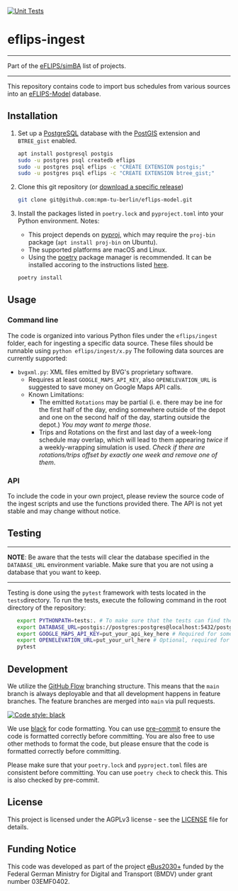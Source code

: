 [![Unit Tests](https://github.com/mpm-tu-berlin/eflips-ingest/actions/workflows/unittests.yml/badge.svg)](https://github.com/mpm-tu-berlin/eflips-ingest/actions/workflows/unittests.yml)

# eflips-ingest

---

Part of the [eFLIPS/simBA](https://github.com/stars/ludgerheide/lists/ebus2030) list of projects.

---

This repository contains code to import bus schedules from various sources into an [eFLIPS-Model](https://github.com/mpm-tu-berlin/eflips-model) database.

## Installation

1. Set up a [PostgreSQL](https://www.postgresql.org/) database with the [PostGIS](https://postgis.net/) extension and `BTREE_gist` enabled.
   ```bash
   apt install postgresql postgis
   sudo -u postgres psql createdb eflips
   sudo -u postgres psql eflips -c "CREATE EXTENSION postgis;"
   sudo -u postgres psql eflips -c "CREATE EXTENSION btree_gist;"
   ```

2. Clone this git repository (or [download a specific release](https://github.com/mpm-tu-berlin/eflips-depot/releases))
    ```bash
    git clone git@github.com:mpm-tu-berlin/eflips-model.git
    ```
3. Install the packages listed in `poetry.lock` and `pyproject.toml` into your Python environment. Notes:
    - This project depends on [pyproj](https://pyproj4.github.io/pyproj/stable/installation.html), which may require the `proj-bin` package (`apt install proj-bin` on Ubuntu).
    - The supported platforms are macOS and Linux.
    - Using the [poetry](https://python-poetry.org/) package manager is recommended. It can be installed accoring to the
      instructions listed [here](https://python-poetry.org/docs/#installing-with-the-official-installer).
    ```bash
    poetry install
    ```

## Usage

### Command line

The code is organized into various Python files under the `eflips/ingest` folder, each for ingesting a specific data source. These files should be runnable using `python eflips/ingest/x.py` The following data sources are currently supported:

- `bvgxml.py`: XML files emitted by BVG's proprietary software. 
  - Requires at least `GOOGLE_MAPS_API_KEY`, also `OPENELEVATION_URL` is suggested to save money on Google Maps API calls.
  - Known Limitations:
    - The emitted `Rotations` may be partial (i. e. there may be ine for the first half of the day, ending somewhere outside of the depot and one on the second half of the day, starting outside the depot.) *You may want to merge those*.
    - Trips and Rotations on the first and last day of a week-long schedule may overlap, which will lead to them appearing *twice* if a weekly-wrapping simulation is used. *Check if there are rotations/trips offset by exactly one week and remove one of them*.

### API

To include the code in your own project, please review the source code of the ingest scripts and use the functions provided there. The API is not yet stable and may change without notice.

## Testing

---

**NOTE**: Be aware that the tests will clear the database specified in the `DATABASE_URL` environment variable. Make sure that you are not using a database that you want to keep.

---

Testing is done using the `pytest` framework with tests located in the `tests`directory. To run the tests, execute the following command in the root directory of the repository:

```bash
   export PYTHONPATH=tests:. # To make sure that the tests can find the eflips package
   export DATABASE_URL=postgis://postgres:postgres@localhost:5432/postgres # Or whatever your database URL is
   export GOOGLE_MAPS_API_KEY=put_your_api_key_here # Required for some tests
   export OPENELEVATION_URL=put_your_url_here # Optional, required for some tests
   pytest
```



## Development

We utilize the [GitHub Flow](https://docs.github.com/get-started/quickstart/github-flow) branching structure. This means
that the `main` branch is always deployable and that all development happens in feature branches. The feature branches
are merged into `main` via pull requests.

[![Code style: black](https://img.shields.io/badge/code%20style-black-000000.svg)](https://github.com/psf/black)

We use [black](https://black.readthedocs.io/en/stable/) for code formatting. You can use 
[pre-commit](https://pre-commit.com/) to ensure the code is formatted correctly before committing. You are also free to
use other methods to format the code, but please ensure that the code is formatted correctly before committing.

Please make sure that your `poetry.lock` and `pyproject.toml` files are consistent before committing. You can use `poetry check` to check this. This is also checked by pre-commit.

## License

This project is licensed under the AGPLv3 license - see the [LICENSE](LICENSE.md) file for details.

## Funding Notice

This code was developed as part of the project [eBus2030+](https://www.eflip.de/) funded by the Federal German Ministry for Digital and Transport (BMDV) under grant number 03EMF0402.
